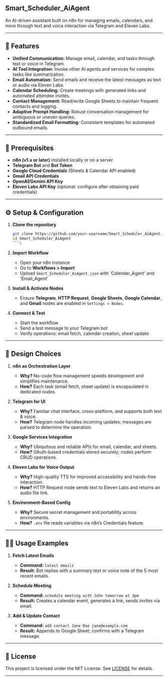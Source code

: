 ## Smart\_Scheduler\_AiAgent

An AI-driven assistant built on n8n for managing emails, calendars, and more through text and voice interaction via Telegram and Eleven Labs.

---

## 🚀 Features

* **Unified Communication:** Manage email, calendar, and tasks through text or voice in Telegram.
* **AI Tool Integration:** Invoke other AI agents and services for complex tasks like summarization.
* **Email Automation:** Send emails and receive the latest messages as text or audio via Eleven Labs.
* **Calendar Scheduling:** Create meetings with generated links and automated attendee invites.
* **Contact Management:** Read/write Google Sheets to maintain frequent contacts and logging.
* **Adaptive Prompt Handling:** Robust conversation management for ambiguous or uneven queries.
* **Standardized Email Formatting:** Consistent templates for automated outbound emails.

---

## 🔧 Prerequisites

* **n8n (v1.x or later)** installed locally or on a server
* **Telegram Bot** and **Bot Token**
* **Google Cloud Credentials** (Sheets & Calendar API enabled)
* **Gmail API Credentials**
* **OpenAI/Gemini API Key**
* **Eleven Labs API Key** (optional: configure after obtaining paid credentials)

---

## ⚙️ Setup & Configuration

1. **Clone the repository**

   ```bash
   git clone https://github.com/your-username/Smart_Scheduler_AiAgent.git
   cd Smart_Scheduler_AiAgent
   ```\

4. **Import Workflow**

   * Open your n8n instance
   * Go to **Workflows > Import**
   * Upload `Smart_Scheduler_AiAgent.json` with 'Calendar_Agent' and 'Email_Agent'

5. **Install & Activate Nodes**

   * Ensure **Telegram**, **HTTP Request**, **Google Sheets**, **Google Calendar**, and **Gmail** nodes are enabled in `Settings > Nodes`.

6. **Connect & Test**

   * Start the workflow
   * Send a test message to your Telegram bot
   * Verify operations: email fetch, calendar creation, sheet update

---

## 🧩 Design Choices

1. **n8n as Orchestration Layer**

   * **Why?** No-code flow management speeds development and simplifies maintenance.
   * **How?** Each task (email fetch, sheet update) is encapsulated in dedicated nodes.

2. **Telegram for UI**

   * **Why?** Familiar chat interface, cross-platform, and supports both text & voice.
   * **How?** Telegram node handles incoming updates; messages are parsed to determine the operation.

3. **Google Services Integration**

   * **Why?** Ubiquitous and reliable APIs for email, calendar, and sheets.
   * **How?** OAuth-based credentials stored securely; nodes perform CRUD operations.

4. **Eleven Labs for Voice Output**

   * **Why?** High-quality TTS for improved accessibility and hands-free interaction.
   * **How?** HTTP Request node sends text to Eleven Labs and returns an audio file link.

5. **Environment-Based Config**

   * **Why?** Secure secret management and portability across environments.
   * **How?** `.env` file reads variables via n8n’s Credentials feature.

---

## 🏃‍♀️ Usage Examples

1. **Fetch Latest Emails**

   * **Command:** `latest emails`
   * **Result:** Bot replies with a summary text or voice note of the 5 most recent emails.

2. **Schedule Meeting**

   * **Command:** `schedule meeting with John tomorrow at 3pm`
   * **Result:** Creates a calendar event, generates a link, sends invites via email.

3. **Add & Update Contact**

   * **Command:** `add contact Jane Doe jane@example.com`
   * **Result:** Appends to Google Sheet; confirms with a Telegram message.

---

## 📜 License

This project is licensed under the MIT License. See [LICENSE](LICENSE) for details.

---
